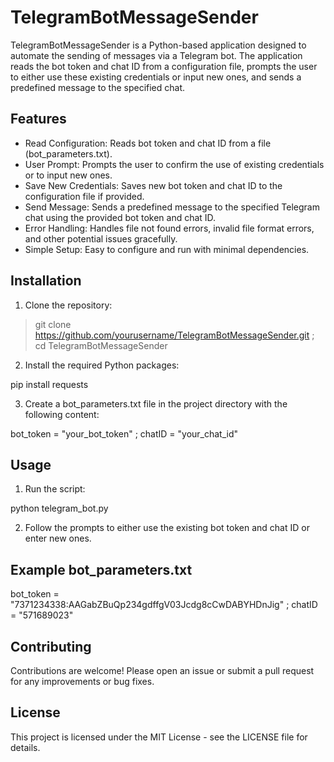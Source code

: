 # TelegramBotMessageSender

TelegramBotMessageSender is a Python-based application designed to automate the sending of messages via a Telegram bot. The application reads the bot token and chat ID from a configuration file, prompts the user to either use these existing credentials or input new ones, and sends a predefined message to the specified chat.

## Features

- Read Configuration: Reads bot token and chat ID from a file (bot_parameters.txt).
- User Prompt: Prompts the user to confirm the use of existing credentials or to input new ones.
- Save New Credentials: Saves new bot token and chat ID to the configuration file if provided.
- Send Message: Sends a predefined message to the specified Telegram chat using the provided bot token and chat ID.
- Error Handling: Handles file not found errors, invalid file format errors, and other potential issues gracefully.
- Simple Setup: Easy to configure and run with minimal dependencies.

## Installation

1) Clone the repository:

> git clone https://github.com/yourusername/TelegramBotMessageSender.git ;
> cd TelegramBotMessageSender

2) Install the required Python packages:

pip install requests

3) Create a bot_parameters.txt file in the project directory with the following content:

bot_token = "your_bot_token" ;
chatID = "your_chat_id"

## Usage

1. Run the script:

python telegram_bot.py

2. Follow the prompts to either use the existing bot token and chat ID or enter new ones.

## Example bot_parameters.txt

bot_token = "7371234338:AAGabZBuQp234gdffgV03Jcdg8cCwDABYHDnJig" ;
chatID = "571689023"

## Contributing
Contributions are welcome! Please open an issue or submit a pull request for any improvements or bug fixes.

## License
This project is licensed under the MIT License - see the LICENSE file for details.
